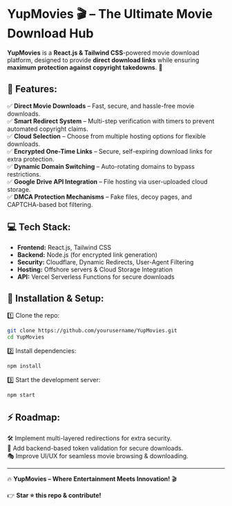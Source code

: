 # YupMovies 🎬 – The Ultimate Movie Download Hub

**YupMovies** is a **React.js & Tailwind CSS**-powered movie download platform, designed to provide **direct download links** while ensuring **maximum protection against copyright takedowns**. 🚀  

## 🔹 Features:
✅ **Direct Movie Downloads** – Fast, secure, and hassle-free movie downloads.  
✅ **Smart Redirect System** – Multi-step verification with timers to prevent automated copyright claims.  
✅ **Cloud Selection** – Choose from multiple hosting options for flexible downloads.  
✅ **Encrypted One-Time Links** – Secure, self-expiring download links for extra protection.  
✅ **Dynamic Domain Switching** – Auto-rotating domains to bypass restrictions.  
✅ **Google Drive API Integration** – File hosting via user-uploaded cloud storage.  
✅ **DMCA Protection Mechanisms** – Fake files, decoy pages, and CAPTCHA-based bot filtering.  

## 💻 Tech Stack:
- **Frontend:** React.js, Tailwind CSS  
- **Backend:** Node.js (for encrypted link generation)  
- **Security:** Cloudflare, Dynamic Redirects, User-Agent Filtering  
- **Hosting:** Offshore servers & Cloud Storage Integration  
- **API:** Vercel Serverless Functions for secure downloads

## 🚀 Installation & Setup:
1️⃣ Clone the repo:  
   ```bash
   git clone https://github.com/yourusername/YupMovies.git
   cd YupMovies
   ```  
2️⃣ Install dependencies:  
   ```bash
   npm install
   ```  
3️⃣ Start the development server:  
   ```bash
   npm start
   ```  

## ⚡ Roadmap:
🛠️ Implement multi-layered redirections for extra security.  
🔐 Add backend-based token validation for secure downloads.  
🎭 Improve UI/UX for seamless movie browsing & downloading.  

---

🔥 **YupMovies – Where Entertainment Meets Innovation!** 🎬  

👉 **Star ⭐ this repo & contribute!**  
